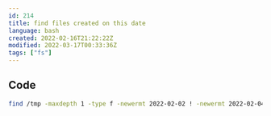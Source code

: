 ```yaml
---
id: 214
title: find files created on this date
language: bash
created: 2022-02-16T21:22:22Z
modified: 2022-03-17T00:33:36Z
tags: ["fs"]
---
```


## Code

```bash
find /tmp -maxdepth 1 -type f -newermt 2022-02-02 ! -newermt 2022-02-04 -print -exec rm -rf {} \;
```

<!-- end -->

